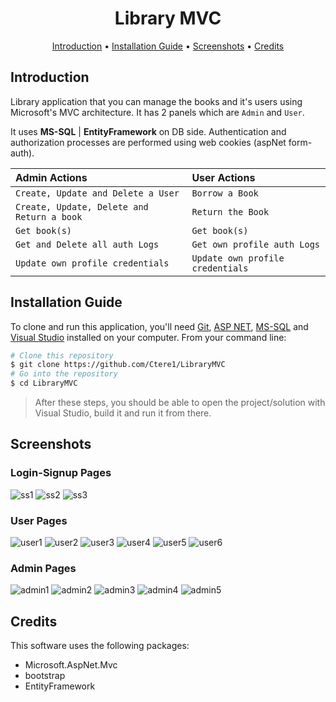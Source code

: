 <h1 align="center">
  Library MVC
  <br>
</h1>

<p align="center">
  <a href="#introduction">Introduction</a> •
  <a href="#installation-guide">Installation Guide</a> •
  <a href="#screenshots">Screenshots</a> •
  <a href="#credits">Credits</a> 
</p>

## Introduction
Library application that you can manage the books and it's users using Microsoft's MVC architecture. It has 2 panels which are `Admin` and `User`. 

It uses **MS-SQL** | **EntityFramework** on DB side. Authentication and authorization processes are performed using web cookies (aspNet form-auth).

| Admin Actions                               | User Actions                       |                                     
| :----------------------------------------   | :-------------------------------   |        
| `Create, Update and Delete a User`          | `Borrow a Book`                    |         
| `Create, Update, Delete and Return a book`  | `Return the Book`                  |        
| `Get book(s)`                               | `Get book(s)`                      |        
| `Get and Delete all auth Logs`              | `Get own profile auth Logs`        |        
| `Update own profile credentials`            | `Update own profile credentials`   |        


## Installation Guide

To clone and run this application, you'll need [Git](https://git-scm.com), [ASP NET](https://dotnet.microsoft.com/en-us/apps/aspnet), [MS-SQL](https://www.microsoft.com/en-us/sql-server/sql-server-downloads) and [Visual Studio](https://visualstudio.microsoft.com/downloads/) installed on your computer. From your command line:

```bash
# Clone this repository
$ git clone https://github.com/Ctere1/LibraryMVC
# Go into the repository
$ cd LibraryMVC
```
> After these steps,  you should be able to open the project/solution with Visual Studio, build it and run it from there.

## Screenshots
### **Login-Signup Pages**
![ss1](https://user-images.githubusercontent.com/62745858/208377241-e6f69926-6e47-43ee-8243-ab43cc6c1ca9.png)
![ss2](https://user-images.githubusercontent.com/62745858/208377244-46e82e5a-9d17-4f58-8a61-b11cc3b467ca.png)
![ss3](https://user-images.githubusercontent.com/62745858/208377236-033cc98c-44d8-4b03-8e04-b100d8c8033e.png)

### **User Pages**
![user1](https://user-images.githubusercontent.com/62745858/208377113-98f4e78f-d3f3-4987-9af1-9a4d4316cd84.png)
![user2](https://user-images.githubusercontent.com/62745858/208377114-de644782-29b1-477d-99f9-f3775211a394.png)
![user3](https://user-images.githubusercontent.com/62745858/208377116-4211df21-221c-45f0-9287-0cd45ccf678d.png)
![user4](https://user-images.githubusercontent.com/62745858/208377104-9fd1cc11-156f-4ece-a068-358aefc2686f.png)
![user5](https://user-images.githubusercontent.com/62745858/208377109-43c0f13c-c14b-443d-85fc-b6a9d266dbcd.png)
![user6](https://user-images.githubusercontent.com/62745858/208377112-5144dcd0-3c48-42a3-b042-4d20eecd10c8.png)

### **Admin Pages**
![admin1](https://user-images.githubusercontent.com/62745858/208377186-d93b4b14-1393-4f35-8da6-fdf556577e65.png)
![admin2](https://user-images.githubusercontent.com/62745858/208377188-80248c8c-e6bd-4e1f-8ef1-3bd9c5e9c79a.png)
![admin3](https://user-images.githubusercontent.com/62745858/208377192-8f489250-31be-47c3-afff-4c7e34d8ab8c.png)
![admin4](https://user-images.githubusercontent.com/62745858/208377195-c88763c9-b453-4bab-9c05-3466041d06a4.png)
![admin5](https://user-images.githubusercontent.com/62745858/208377180-35838f01-010a-44fe-9b47-b036f57f5d46.png)

## Credits

This software uses the following packages:

- Microsoft.AspNet.Mvc
- bootstrap
- EntityFramework
